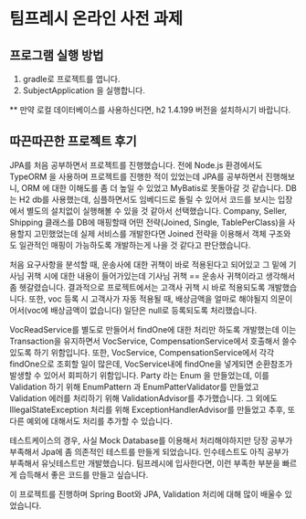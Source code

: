 # 팀프레시 온라인 사전 과제

## 프로그램 실행 방법
1. gradle로 프로젝트를 엽니다.
2. SubjectApplication 을 실행합니다.

** 만약 로컬 데이터베이스를 사용하신다면, h2 1.4.199 버전을 설치하시기 바랍니다.

## 따끈따끈한 프로젝트 후기
JPA를 처음 공부하면서 프로젝트를 진행했습니다. 전에 Node.js 환경에서도 TypeORM 을 사용하며 프로젝트를 진행한 적이 있었는데
JPA를 공부하면서 진행해보니, ORM 에 대한 이해도를 좀 더 높일 수 있었고 MyBatis로 못돌아갈 것 같습니다.
DB는 H2 db를 사용했는데, 심플하면서도 임베디드로 돌릴 수 있어서 코드를 보시는 입장에서 별도의 설치없이 실행해볼 수 있을 것 같아서 선택했습니다.
Company, Seller, Shipping 클래스를 DB에 매핑할때 어떤 전략(Joined, Single, TablePerClass)을 사용할지 고민했었는데 실제 서비스를 개발한다면
Joined 전략을 이용해서 객체 구조와도 일관적인 매핑이 가능하도록 개발하는게 나을 것 같다고 판단했습니다.

처음 요구사항을 분석할 때, 운송사에 대한 귀책이 바로 적용된다고 되어있고 그 밑에 기사님 귀책 시에 대한 내용이 들어가있는데
기사님 귀책 == 운송사 귀책이라고 생각해서 좀 헷갈렸습니다. 결과적으로 프로젝트에서는 고객사 귀책 시 바로 적용되도록 개발했습니다.
또한, voc 등록 시 고객사가 자동 적용될 때, 배상금액을 얼마로 해야될지 의문이어서(voc에 배상금액이 없습니다) 일단은 null로 등록되도록 처리했습니다.

VocReadService를 별도로 만들어서 findOne에 대한 처리만 하도록 개발했는데 이는 Transaction을 유지하면서 VocService, CompensationService에서
호출해서 쓸수 있도록 하기 위함입니다. 또한, VocService, CompensationService에서 각각 findOne으로 조회할 일이 많은데, VocService내에 
findOne을 넣게되면 순환참조가 발생할 수 있어서 회피하기 위함입니다.
Party 라는 Enum 을 만들었는데, 이를 Validation 하기 위해 EnumPattern 과 EnumPatterValidator를 만들었고 Validation 에러를 처리하기 위해
ValidationAdvisor를 추가했습니다.
그 외에도 IllegalStateException 처리를 위해 ExceptionHandlerAdvisor를 만들었고 추후, 또 다른 예외에 대해서도 처리를 추가할 수 있습니다.

테스트케이스의 경우, 사실 Mock Database를 이용해서 처리해야하지만 당장 공부가 부족해서 Jpa에 좀 의존적인 테스트를 만들게 되었습니다.
인수테스트도 아직 공부가 부족해서 유닛테스트만 개발했습니다. 팀프레시에 입사한다면, 이런 부족한 부분을 빠르게 습득해서 좋은 코드를 만들고 싶습니다.

이 프로젝트를 진행하며 Spring Boot와 JPA, Validation 처리에 대해 많이 배울수 있었습니다. 
